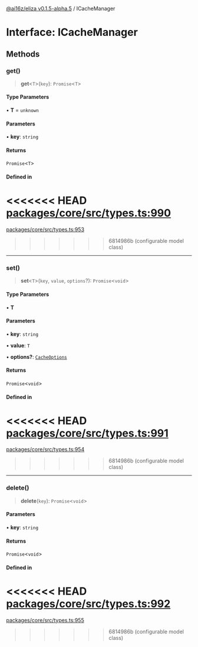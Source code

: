 [@ai16z/eliza v0.1.5-alpha.5](../index.md) / ICacheManager

# Interface: ICacheManager

## Methods

### get()

> **get**\<`T`\>(`key`): `Promise`\<`T`\>

#### Type Parameters

• **T** = `unknown`

#### Parameters

• **key**: `string`

#### Returns

`Promise`\<`T`\>

#### Defined in

<<<<<<< HEAD
[packages/core/src/types.ts:990](https://github.com/ai16z/eliza/blob/main/packages/core/src/types.ts#L990)
=======
[packages/core/src/types.ts:953](https://github.com/ai16z/eliza/blob/main/packages/core/src/types.ts#L953)
>>>>>>> 6814986b (configurable model class)

***

### set()

> **set**\<`T`\>(`key`, `value`, `options`?): `Promise`\<`void`\>

#### Type Parameters

• **T**

#### Parameters

• **key**: `string`

• **value**: `T`

• **options?**: [`CacheOptions`](../type-aliases/CacheOptions.md)

#### Returns

`Promise`\<`void`\>

#### Defined in

<<<<<<< HEAD
[packages/core/src/types.ts:991](https://github.com/ai16z/eliza/blob/main/packages/core/src/types.ts#L991)
=======
[packages/core/src/types.ts:954](https://github.com/ai16z/eliza/blob/main/packages/core/src/types.ts#L954)
>>>>>>> 6814986b (configurable model class)

***

### delete()

> **delete**(`key`): `Promise`\<`void`\>

#### Parameters

• **key**: `string`

#### Returns

`Promise`\<`void`\>

#### Defined in

<<<<<<< HEAD
[packages/core/src/types.ts:992](https://github.com/ai16z/eliza/blob/main/packages/core/src/types.ts#L992)
=======
[packages/core/src/types.ts:955](https://github.com/ai16z/eliza/blob/main/packages/core/src/types.ts#L955)
>>>>>>> 6814986b (configurable model class)
